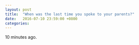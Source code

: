 ```yaml
---
layout: post
title:  "When was the last time you spoke to your parents?"
date:   2016-07-10 23:59:00 +0800
categories: 
---
```

10 minutes ago.
